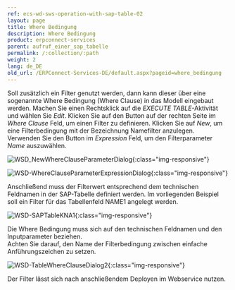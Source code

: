 ```yaml
---
ref: ecs-wd-sws-operation-with-sap-table-02
layout: page
title: Where Bedingung
description: Where Bedingung
product: erpconnect-services
parent: aufruf_einer_sap_tabelle
permalink: /:collection/:path
weight: 2
lang: de_DE
old_url: /ERPConnect-Services-DE/default.aspx?pageid=where_bedingung
---
```


Soll zusätzlich ein Filter genutzt werden, dann kann dieser über eine sogenannte Where Bedingung 
(Where Clause) in das Modell eingebaut werden. Machen Sie einen Rechtsklick auf die 
*EXECUTE TABLE*-Aktivität und wählen Sie *Edit*. Klicken Sie auf den Button auf der rechten Seite im *Where Clause* Feld, um einen Filter zu definieren. Klicken Sie auf *New*, um eine Filterbedingung mit der Bezeichnung Namefilter anzulegen. Verwenden Sie den Button im *Expression* Feld, um den Filterparameter *Name* auszuwählen.   

![WSD_NewWhereClauseParameterDialog](/img/content/WSD_NewWhereClauseParameterDialog.png){:class="img-responsive"}

![WSD-WhereClauseParameterExpressionDialog](/img/content/WSD-WhereClauseParameterExpressionDialog.png){:class="img-responsive"}

Anschließend muss der Filterwert entsprechend dem technischen Feldnamen in der SAP-Tabelle definiert 
werden. Im vorliegenden Beispiel soll ein Filter für das Tabellenfeld NAME1 angelegt werden.

![WSD-SAPTableKNA1](/img/content/WSD-SAPTableKNA1.png){:class="img-responsive"}

Die Where Bedingung muss sich auf den technischen Feldnamen und den Inputparameter beziehen. <br>
Achten Sie darauf, den Name der Filterbedingung zwischen einfache Anführungszeichen zu setzen.

![WSD-TableWhereClauseDialog2](/img/content/WSD-TableWhereClauseDialog2.png){:class="img-responsive"}

Der Filter lässt sich nach anschließendem Deployen im Webservice nutzen.        